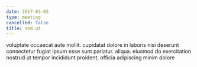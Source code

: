 ```yaml
---
date: 2017-03-02
type: meeting
cancelled: false
title: sed ut
---
```

voluptate occaecat aute mollit. cupidatat dolore in laboris nisi deserunt consectetur fugiat ipsum esse sunt pariatur. aliqua. eiusmod do exercitation nostrud ut tempor incididunt proident, officia adipiscing minim dolore